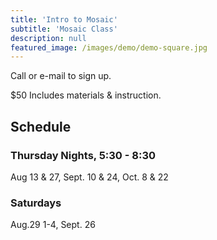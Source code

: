 ```yaml
---
title: 'Intro to Mosaic'
subtitle: 'Mosaic Class'
description: null
featured_image: /images/demo/demo-square.jpg
---
```


Call or e-mail to sign up. 

$50 Includes materials & instruction.

## Schedule

### Thursday Nights, 5:30 - 8:30
Aug 13 & 27, Sept. 10 & 24, Oct. 8 & 22

### Saturdays
Aug.29 1-4, Sept. 26

